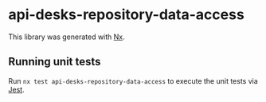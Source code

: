# api-desks-repository-data-access

This library was generated with [Nx](https://nx.dev).

## Running unit tests

Run `nx test api-desks-repository-data-access` to execute the unit tests via [Jest](https://jestjs.io).
